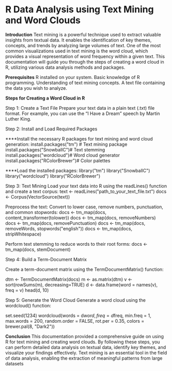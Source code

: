 #                         R Data Analysis using Text Mining and Word Clouds


**Introduction**
Text mining is a powerful technique used to extract valuable insights from textual data. It enables the identification of key themes, concepts, and trends by analyzing large volumes of text. One of the most common visualizations used in text mining is the word cloud, which provides a visual representation of word frequency within a given text. This documentation will guide you through the steps of creating a word cloud in R, utilizing various data analysis methods and packages.

**Prerequisites**
R installed on your system.
Basic knowledge of R programming.
Understanding of text mining concepts.
A text file containing the data you wish to analyze.

**Steps for Creating a Word Cloud in R**

Step 1: Create a Text File
Prepare your text data in a plain text (.txt) file format. For example, you can use the “I Have a Dream” speech by Martin Luther King.

Step 2: Install and Load Required Packages

****Install the necessary R packages for text mining and word cloud generation:
install.packages("tm")       # Text mining package
install.packages("SnowballC")# Text stemming
install.packages("wordcloud")# Word cloud generator
install.packages("RColorBrewer")# Color palettes

****Load the installed packages:
library("tm")
library("SnowballC")
library("wordcloud")
library("RColorBrewer")

Step 3: Text Mining
Load your text data into R using the readLines() function and create a text corpus:
text <- readLines("path_to_your_text_file.txt")
docs <- Corpus(VectorSource(text))

Preprocess the text:
Convert to lower case, remove numbers, punctuation, and common stopwords:
docs <- tm_map(docs, content_transformer(tolower))
docs <- tm_map(docs, removeNumbers)
docs <- tm_map(docs, removePunctuation)
docs <- tm_map(docs, removeWords, stopwords("english"))
docs <- tm_map(docs, stripWhitespace)

Perform text stemming to reduce words to their root forms:
docs <- tm_map(docs, stemDocument)

Step 4: Build a Term-Document Matrix

Create a term-document matrix using the TermDocumentMatrix() function:

dtm <- TermDocumentMatrix(docs)
m <- as.matrix(dtm)
v <- sort(rowSums(m), decreasing=TRUE)
d <- data.frame(word = names(v), freq = v)
head(d, 10)

Step 5: Generate the Word Cloud
Generate a word cloud using the wordcloud() function:

set.seed(1234)
wordcloud(words = d$word, freq = d$freq, min.freq = 1,
          max.words = 200, random.order = FALSE, rot.per = 0.35, 
          colors = brewer.pal(8, "Dark2"))

**Conclusion**
This documentation provided a comprehensive guide on using R for text mining and creating word clouds. By following these steps, you can perform detailed data analysis on textual data, identify key themes, and visualize your findings effectively. Text mining is an essential tool in the field of data analysis, enabling the extraction of meaningful patterns from large datasets
